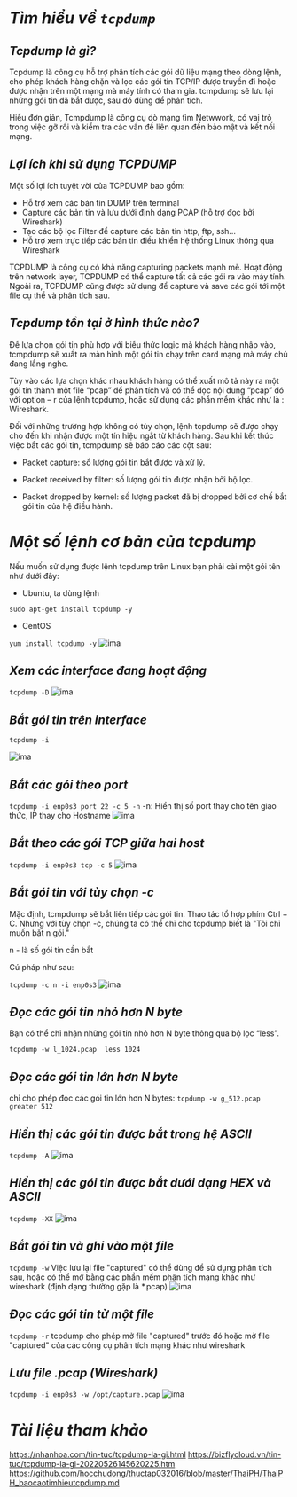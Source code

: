 # ***Tìm hiểu về `tcpdump`***
## ***Tcpdump là gì?***
Tcpdump là công cụ hỗ trợ phân tích các gói dữ liệu mạng theo dòng lệnh, cho phép khách hàng chặn và lọc các gói tin TCP/IP được truyền đi hoặc được nhận trên một mạng mà máy tính có tham gia. tcmpdump sẽ lưu lại những gói tin đã bắt được, sau đó dùng để phân tích.

Hiểu đơn giản, Tcmpdump là công cụ dò mạng tìm Netwwork,  có vai trò trong việc gỡ rối và kiểm tra các vấn đề liên quan đến bảo mật và kết nối mạng.
## ***Lợi ích khi sử dụng TCPDUMP***
Một số lợi ích tuyệt vời của TCPDUMP bao gồm:

- Hỗ trợ xem các bản tin DUMP trên terminal
- Capture các bản tin và lưu dưới định dạng PCAP (hỗ trợ đọc bởi Wireshark)
- Tạo các bộ lọc Filter để capture các bản tin http, ftp, ssh…
- Hỗ trợ xem trực tiếp các bản tin điều khiển hệ thống Linux thông qua Wireshark


TCPDUMP là công cụ có khả năng capturing packets mạnh mẽ. Hoạt động trên network layer, TCPDUMP có thể capture tất cả các gói ra vào máy tính. Ngoài ra, TCPDUMP cũng được sử dụng để capture và save các gói tới một file cụ thể và phân tích sau.
## ***Tcpdump tồn tại ở hình thức nào?***
Để lựa chọn gói tin phù hợp với biểu thức logic mà khách hàng nhập vào, tcmpdump sẽ xuất ra màn hình một gói tin chạy trên card mạng mà máy chủ đang lắng nghe.  

Tùy vào các lựa chọn khác nhau khách hàng có thể xuất mô tả này ra một gói tin thành một file “pcap” để phân tích và có thể đọc nội dung “pcap” đó với option – r của lệnh tcpdump, hoặc sử dụng các phần mềm khác như là : Wireshark.

Đối với những trường hợp không có tùy chọn, lệnh tcpdump sẽ được chạy cho đến khi nhận được một tín hiệu ngắt từ khách hàng. Sau khi kết thúc việc bắt các gói tin, tcmpdump sẽ báo cáo các cột sau:

- Packet capture: số lượng gói tin bắt được và xử lý.

- Packet received by filter: số lượng gói tin được nhận bởi bộ lọc.

- Packet dropped by kernel: số lượng packet đã bị dropped bởi cơ chế bắt gói tin của hệ điều hành.
# ***Một số lệnh cơ bản của tcpdump***

Nếu muốn sử dụng được lệnh tcpdump trên Linux bạn phải cài một gói tên như dưới đây: 

- Ubuntu, ta dùng lệnh

`sudo apt-get install tcpdump -y`

- CentOS

`yum install tcpdump -y`
![ima](../IMG/23.png)

## ***Xem các interface đang hoạt động***
`tcpdump -D`
![ima](../IMG/24.png)

## ***Bắt gói tin trên interface***

`tcpdump -i`

![ima](../IMG/25.png)
 ## ***Bắt các gói theo port***
 `tcpdump -i enp0s3 port 22 -c 5 -n`
 -n: Hiển thị số port thay cho tên giao thức, IP thay cho Hostname
 ![ima](../IMG/26.png)

## ***Bắt theo các gói TCP giữa hai host***

`tcpdump -i enp0s3 tcp -c 5`
 ![ima](../IMG/27.png)

 ## ***Bắt gói tin với tùy chọn -c***
 Mặc định, tcmpdump sẽ bắt liên tiếp các gói tin. Thao tác tổ hợp phím Ctrl + C. Nhưng với tùy chọn -c, chúng ta có thể chỉ cho tcpdump biết là "Tôi chỉ muốn bắt n gói."

n - là số gói tin cần bắt

 Cú pháp như sau:

`tcpdump -c n -i enp0s3`
 ![ima](../IMG/28.png)
 ## ***Đọc các gói tin nhỏ hơn N byte***
 Bạn có thể chỉ nhận những gói tin nhỏ hơn N byte thông qua bộ lọc “less”.

`tcpdump -w l_1024.pcap  less 1024`


## ***Đọc các gói tin lớn hơn N byte***
 chỉ cho phép đọc các gói tin lớn hơn N bytes: `tcpdump -w g_512.pcap greater 512`

 ## ***Hiển thị các gói tin được bắt trong hệ ASCII***
  `tcpdump -A`
   ![ima](../IMG/29.png)
 ## ***Hiển thị các gói tin được bắt dưới dạng HEX và ASCII*** 
 `tcpdump -XX`
    ![ima](../IMG/30.png)

## ***Bắt gói tin và ghi vào một file***
 `tcpdump -w`
Việc lưu lại file "captured" có thể dùng để sử dụng phân tích sau, hoặc có thể mở bằng các phần mềm phân tích mạng khác như wireshark (định dạng thường gặp là *.pcap)
    ![ima](../IMG/32.png)

## ***Đọc các gói tin từ một file***
 `tcpdump -r`
tcpdump cho phép mở file "captured" trước đó hoặc mở file "captured" của các công cụ phân tích mạng khác như wireshark
## ***Lưu file .pcap (Wireshark)***

`tcpdump -i enp0s3 -w /opt/capture.pcap`
    ![ima](../IMG/34.png)


# ***Tài liệu tham khảo***
<https://nhanhoa.com/tin-tuc/tcpdump-la-gi.html>
<https://bizflycloud.vn/tin-tuc/tcpdump-la-gi-20220526145620225.htm>
<https://github.com/hocchudong/thuctap032016/blob/master/ThaiPH/ThaiPH_baocaotimhieutcpdump.md>






